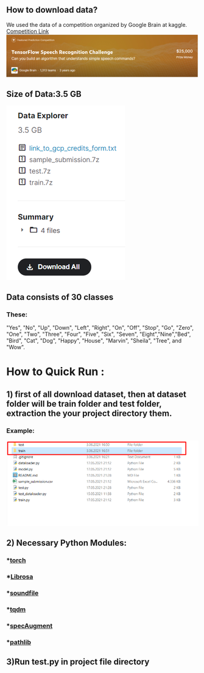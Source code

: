 ## How to download data?

We used the data of a competition organized by Google Brain at kaggle.
[Competition Link](https://www.kaggle.com/c/tensorflow-speech-recognition-challenge/data)
![alt text](https://raw.githubusercontent.com/RenkliKup/speech/main/img/challenge.png)
## Size of Data:3.5 GB



![alt text](https://raw.githubusercontent.com/RenkliKup/speech/main/img/data.png)

## Data consists of 30 classes 
### These:
"Yes", "No", "Up", "Down", "Left", "Right", "On", "Off", "Stop", "Go", "Zero", "One", "Two", "Three", "Four", "Five", "Six", "Seven", "Eight","Nine","Bed", "Bird", "Cat", "Dog", "Happy", "House", "Marvin", "Sheila", "Tree", and "Wow".

# How to Quick Run :
## 1) first of all download dataset, then at dataset folder will be train folder and test folder, extraction the your project directory them.
### Example:
![alt text](https://github.com/RenkliKup/speech/blob/main/img/Screenshot_3.png)
## 2) Necessary Python Modules:
 ### *[torch](https://pypi.org/project/torch/)
 ### *[Librosa](https://pypi.org/project/librosa/)
 ### *[soundfile](https://pypi.org/project/SoundFile/)
 ### *[tqdm](https://pypi.org/project/tqdm/)
 ### *[specAugment](https://pypi.org/project/SpecAugment/)
 ### *[pathlib](https://pypi.org/project/pathlib/)
 
## 3)Run test.py in project file directory
